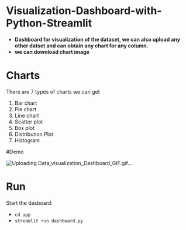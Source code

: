 # Visualization-Dashboard-with-Python-Streamlit

- **Dashboard for visualization of the dataset, we can also upload any other datset and can obtain any chart for any column.**
- **we can download chart image**

# Charts
There are 7 types of charts we can get
1. Bar chart
2. Pie chart
3. Line chart
4. Scatter plot
5. Box plot
6. Distribution Plot
7. Histogram


#Demo


![Uploading Data_visualization_Dashboard_GIF.gif…]()

# Run
Start the dasboard:

- `cd app`
- `streamlit run dashboard.py`
